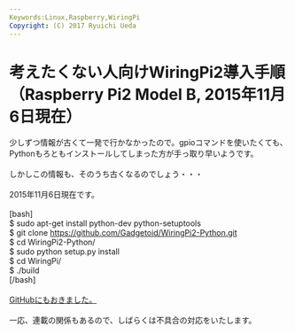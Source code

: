 ```yaml
---
Keywords:Linux,Raspberry,WiringPi
Copyright: (C) 2017 Ryuichi Ueda
---
```

# 考えたくない人向けWiringPi2導入手順（Raspberry Pi2 Model B, 2015年11月6日現在）
少しずつ情報が古くて一発で行かなかったので。gpioコマンドを使いたくても、Pythonもろともインストールしてしまった方が手っ取り早いようです。<br />
<br />
しかしこの情報も、そのうち古くなるのでしょう・・・<br />
<br />
2015年11月6日現在です。<br />
<br />
[bash]<br />
$ sudo apt-get install python-dev python-setuptools<br />
$ git clone https://github.com/Gadgetoid/WiringPi2-Python.git<br />
$ cd WiringPi2-Python/<br />
$ sudo python setup.py install<br />
$ cd WiringPi/<br />
$ ./build <br />
[/bash]<br />
<br />
<a href="https://github.com/ryuichiueda/NikkeiRaspiMouse/blob/master/util/install_wiring_pi2_python.bash">GitHubにもおきました。</a><br />
<br />
一応、連載の関係もあるので、しばらくは不具合の対応をいたします。<br />

